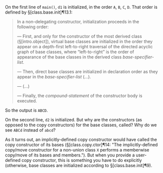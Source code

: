 On the first line of `main()`, `d1` is initialized, in the order `A`, `B`, `C`, `D`. That order is defined by §[class.base.init]¶13.1:

> In a non-delegating constructor, initialization proceeds in the following order:
>
> — First, and only for the constructor of the most derived class (§[intro.object]), virtual base classes are initialized in the order they appear on a depth-first left-to-right traversal of the directed acyclic graph of base classes, where “left-to-right” is the order of appearance of the base classes in the derived class *base-specifier-list*.
>
> — Then, direct base classes are initialized in declaration order as they appear in the *base-specifier-list* (...).
>
> — (...)
>
> — Finally, the *compound-statement* of the constructor body is executed.

So the output is `ABCD`.

On the second line, `d2` is initialized. But why are the constructors (as opposed to the copy constructors) for the base classes, called? Why do we see `ABCd` instead of `abcd`?

As it turns out, an implicitly-defined copy constructor would have called the copy constructor of its bases (§[class.copy.ctor]¶14: "The implicitly-defined copy/move constructor for a non-union class `X` performs a memberwise copy/move of its bases and members."). But when you provide a user-defined copy constructor, this is something you have to do explicitly (otherwise, base classes are initialized according to §[class.base.init]¶9).